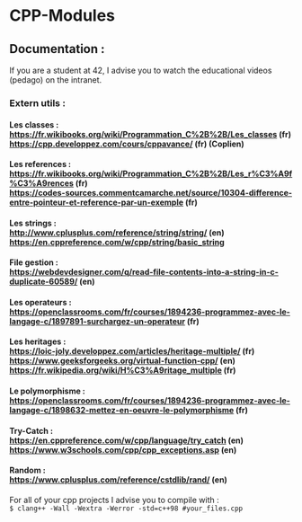 # CPP-Modules

## Documentation :

If you are a student at 42, I advise you to watch the educational videos (pedago) on the intranet.

###	Extern utils :

#### Les classes : <br/>https://fr.wikibooks.org/wiki/Programmation_C%2B%2B/Les_classes  (fr) <br/>https://cpp.developpez.com/cours/cppavance/ (fr) (Coplien)

#### Les references :<br/>https://fr.wikibooks.org/wiki/Programmation_C%2B%2B/Les_r%C3%A9f%C3%A9rences  (fr) <br/>https://codes-sources.commentcamarche.net/source/10304-difference-entre-pointeur-et-reference-par-un-exemple (fr) <br/>

#### Les strings : <br/>http://www.cplusplus.com/reference/string/string/  (en) <br/>https://en.cppreference.com/w/cpp/string/basic_string <br/>


#### File gestion : <br/>https://webdevdesigner.com/q/read-file-contents-into-a-string-in-c-duplicate-60589/ (en) <br/>


#### Les operateurs :  <br/>https://openclassrooms.com/fr/courses/1894236-programmez-avec-le-langage-c/1897891-surchargez-un-operateur (fr) <br/>

#### Les heritages : <br/>https://loic-joly.developpez.com/articles/heritage-multiple/ (fr) <br/> https://www.geeksforgeeks.org/virtual-function-cpp/ (en) <br/> https://fr.wikipedia.org/wiki/H%C3%A9ritage_multiple (fr) <br/>

#### Le polymorphisme : <br/>https://openclassrooms.com/fr/courses/1894236-programmez-avec-le-langage-c/1898632-mettez-en-oeuvre-le-polymorphisme (fr) <br/>

#### Try-Catch : <br/> https://en.cppreference.com/w/cpp/language/try_catch (en) <br/> https://www.w3schools.com/cpp/cpp_exceptions.asp (en) <br/>

#### Random : <br/> https://www.cplusplus.com/reference/cstdlib/rand/ (en) <br/>

For all of your cpp projects I advise you to compile with : <br/>
<code>$ clang++ -Wall -Wextra -Werror -std=c++98 #your_files.cpp </code> <br/>
